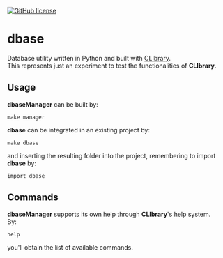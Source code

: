 [![GitHub license](https://img.shields.io/github/license/diantonioandrea/dbase)](https://github.com/diantonioandrea/dbase/blob/main/LICENSE)

# dbase

Database utility written in Python and built with [CLIbrary](https://github.com/diantonioandrea/CLIbrary).  
This represents just an experiment to test the functionalities of **CLIbrary**.

## Usage

**dbaseManager** can be built by:

	make manager

**dbase** can be integrated in an existing project by:

	make dbase

and inserting the resulting folder into the project, remembering to import **dbase** by:

	import dbase

## Commands

**dbaseManager** supports its own help through **CLIbrary**'s help system.  
By:

	help

you'll obtain the list of available commands.
